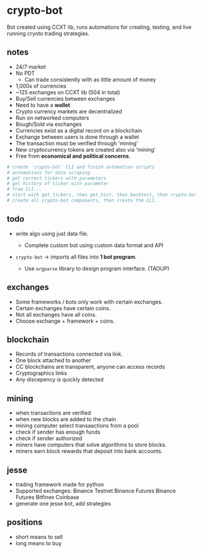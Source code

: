 # crypto-bot #
Bot created using CCXT lib, runs automations for creating, 
testing, and live running cryoto trading strategies.


## notes ##
* 24/7 market
* No PDT
    * Can trade consistently with as little amount of money
* 1,000s of currencies
* ~125 exchanges on CCXT lib (504 in total)
* Buy/Sell currencies between exchanges
* Need to have a **wallet**
* Crypto currency markets are decentralized
* Run on networked computers
* Bough/Sold via exchanges
* Currencies exist as a digital record on a blockchain
* Exchange between users is done through a wallet
* The transaction must be verified through 'mining'
* New cryptocurrency tokens are created also via 'mining'
* Free from **economical and political concerns**.

```bash
# create `crypto-bot` CLI and finish automation scripts
# automations for data scraping
# get correct tickers with parameters
# get history of ticker with parameter
# from CLI...
# start with get_tickers, then get_hist, then backtest, then crypto-bot
# create all crypto-bot components, then create the CLI.
```


## todo ##
* write algo using just data file.
    * Complete custom bot using custom data format and API

* `crypto-bot` -> imports all files into **1 bot program**.
    * Use `argparse` library to design program interface. (TAOUP)


## exchanges ##
* Some frameworks / bots only work with certain exchanges.
* Certain exchanges have certain coins.
* Not all exchanges have all coins.
* Choose exchange + framework + coins.


## blockchain ##
* Records of transactions connected via link.
* One block attached to another
* CC blockchains are transparent, anyone can access records
* Cryptographics links
* Any discepency is quickly detected


## mining ##
* when transactions are verified
* when new blocks are added to the chain
* mining computer select transaactions from a pool
* check if sender has enough funds
* check if sender authorized
* miners have computers that solve algorithms to store blocks.
* miners earn block rewards that deposit into bank accounts.


## jesse ##
* trading framework made for python
* Supported exchanges:
    Binance
    Testnet Binance Futures
    Binance Futures
    Bitfinex
    Coinbase
* generate one jesse bot, add strategies


## positions ##
* short means to sell
* long means to buy
